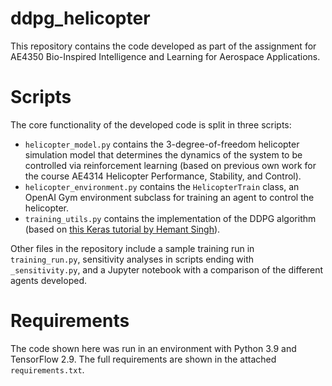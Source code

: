# ddpg_helicopter

This repository contains the code developed as part of the assignment for AE4350 Bio-Inspired Intelligence and Learning for Aerospace Applications.


# Scripts

The core functionality of the developed code is split in three scripts:
- `helicopter_model.py` contains the 3-degree-of-freedom helicopter simulation model that determines the dynamics of the system to be controlled via reinforcement learning (based on previous own work for the course AE4314 Helicopter Performance, Stability, and Control).
- `helicopter_environment.py` contains the `HelicopterTrain` class, an OpenAI Gym environment subclass for training an agent to control the helicopter.
- `training_utils.py` contains the implementation of the DDPG algorithm (based on [this Keras tutorial by Hemant Singh](https://keras.io/examples/rl/ddpg_pendulum/)).

Other files in the repository include a sample training run in `training_run.py`, sensitivity analyses in scripts ending with `_sensitivity.py`, and a Jupyter notebook with a comparison of the different agents developed.

# Requirements
The code shown here was run in an environment with Python 3.9 and TensorFlow 2.9. The full requirements are shown in the attached `requirements.txt`.